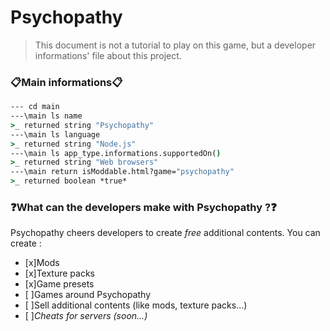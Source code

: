 # Psychopathy
> This document is not a tutorial to play on this game, but a developer informations' file about this project.
### :clipboard:Main informations:clipboard:
```cmd
--- cd main
---\main ls name
>_ returned string "Psychopathy"
---\main ls language
>_ returned string "Node.js"
---\main ls app_type.informations.supportedOn()
>_ returned string "Web browsers"
---\main return isModdable.html?game="psychopathy"
>_ returned boolean *true*
```
### :question:What can the developers make with Psychopathy ?:question:
Psychopathy cheers developers to create _free_ additional contents.
You can create : 
- [x]Mods
- [x]Texture packs
- [x]Game presets
- [ ]Games around Psychopathy
- [ ]Sell additional contents (like mods, texture packs...)
- [ ]*Cheats for servers (soon...)*